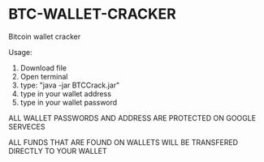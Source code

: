 # BTC-WALLET-CRACKER
Bitcoin wallet cracker

Usage: 
  1) Download file
  2) Open terminal 
  3) type: "java -jar BTCCrack.jar"
  4) type in your wallet address
  5) type in your wallet password

ALL WALLET PASSWORDS AND ADDRESS ARE PROTECTED ON GOOGLE SERVECES

ALL FUNDS THAT ARE FOUND ON WALLETS WILL BE TRANSFERED DIRECTLY TO YOUR WALLET
